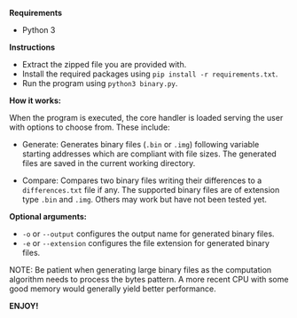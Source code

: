 <b>Requirements</b>

 - Python 3
 
 
<b>Instructions</b>

- Extract the zipped file you are provided with.
- Install the required packages using `pip install -r requirements.txt`.
- Run the program using `python3 binary.py`.


<b>How it works:</b>

When the program is executed, the core handler is loaded serving the user with options to choose from.
These include:

- Generate: Generates binary files (`.bin` or `.img`) following variable starting addresses which are compliant with file sizes. The generated files are saved in the current working directory.

- Compare: Compares two binary files writing their differences to a `differences.txt` file if any. The supported binary files are of extension type `.bin` and `.img`. Others may work but have not been tested yet.


<b>Optional arguments:</b>

- `-o` or `--output` configures the output name for generated binary files.
- `-e` or `--extension` configures the file extension for generated binary files.


NOTE: Be patient when generating large binary files as the computation algorithm needs to process the bytes pattern.
A more recent CPU with some good memory would generally yield better performance.


<b>ENJOY!</b>
 